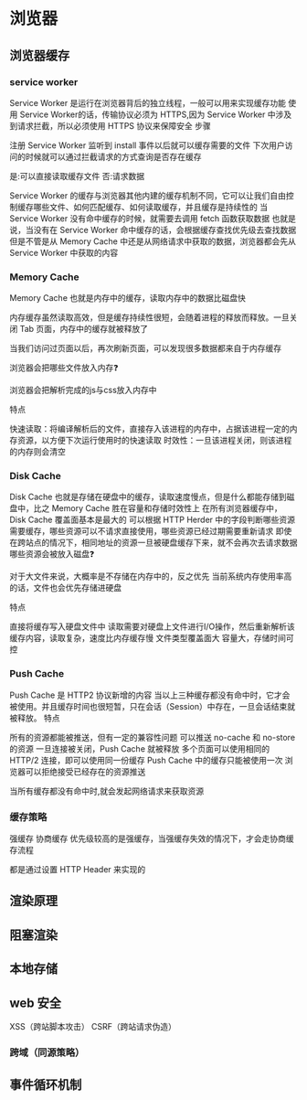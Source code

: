 # 浏览器

## 浏览器缓存

### service worker

Service Worker 是运行在浏览器背后的独立线程，一般可以用来实现缓存功能
使用 Service Worker的话，传输协议必须为 HTTPS,因为 Service Worker 中涉及到请求拦截，所以必须使用 HTTPS 协议来保障安全
步骤

注册 Service Worker
监听到 install 事件以后就可以缓存需要的文件
下次用户访问的时候就可以通过拦截请求的方式查询是否存在缓存

是:可以直接读取缓存文件
否:请求数据

Service Worker 的缓存与浏览器其他内建的缓存机制不同，它可以让我们自由控制缓存哪些文件、如何匹配缓存、如何读取缓存，并且缓存是持续性的
当 Service Worker 没有命中缓存的时候，就需要去调用 fetch 函数获取数据
也就是说，当没有在 Service Worker 命中缓存的话，会根据缓存查找优先级去查找数据
但是不管是从 Memory Cache 中还是从网络请求中获取的数据，浏览器都会先从 Service Worker 中获取的内容

### Memory Cache

Memory Cache 也就是内存中的缓存，读取内存中的数据比磁盘快

内存缓存虽然读取高效，但是缓存持续性很短，会随着进程的释放而释放。一旦关闭 Tab 页面，内存中的缓存就被释放了

当我们访问过页面以后，再次刷新页面，可以发现很多数据都来自于内存缓存

浏览器会把哪些文件放入内存:question:

浏览器会把解析完成的js与css放入内存中

特点

快速读取：将编译解析后的文件，直接存入该进程的内存中，占据该进程一定的内存资源，以方便下次运行使用时的快速读取
时效性：一旦该进程关闭，则该进程的内存则会清空

### Disk Cache
Disk Cache 也就是存储在硬盘中的缓存，读取速度慢点，但是什么都能存储到磁盘中，比之 Memory Cache 胜在容量和存储时效性上
在所有浏览器缓存中，Disk Cache 覆盖面基本是最大的
可以根据 HTTP Herder 中的字段判断哪些资源需要缓存，哪些资源可以不请求直接使用，哪些资源已经过期需要重新请求
即使在跨站点的情况下，相同地址的资源一旦被硬盘缓存下来，就不会再次去请求数据
哪些资源会被放入磁盘:question:

对于大文件来说，大概率是不存储在内存中的，反之优先
当前系统内存使用率高的话，文件也会优先存储进硬盘

特点

直接将缓存写入硬盘文件中
读取需要对硬盘上文件进行I/O操作，然后重新解析该缓存内容，读取复杂，速度比内存缓存慢
文件类型覆盖面大
容量大，存储时间可控

### Push Cache

Push Cache 是 HTTP2 协议新增的内容
当以上三种缓存都没有命中时，它才会被使用。并且缓存时间也很短暂，只在会话（Session）中存在，一旦会话结束就被释放。
特点

所有的资源都能被推送，但有一定的兼容性问题
可以推送 no-cache 和 no-store 的资源
一旦连接被关闭，Push Cache 就被释放
多个页面可以使用相同的 HTTP/2 连接，即可以使用同一份缓存
Push Cache 中的缓存只能被使用一次
浏览器可以拒绝接受已经存在的资源推送

当所有缓存都没有命中时,就会发起网络请求来获取资源

### 缓存策略

强缓存
协商缓存
优先级较高的是强缓存，当强缓存失效的情况下，才会走协商缓存流程

都是通过设置 HTTP Header 来实现的

## 渲染原理

## 阻塞渲染

## 本地存储

## web 安全

XSS（跨站脚本攻击）
CSRF（跨站请求伪造）

### 跨域（同源策略）

## 事件循环机制
